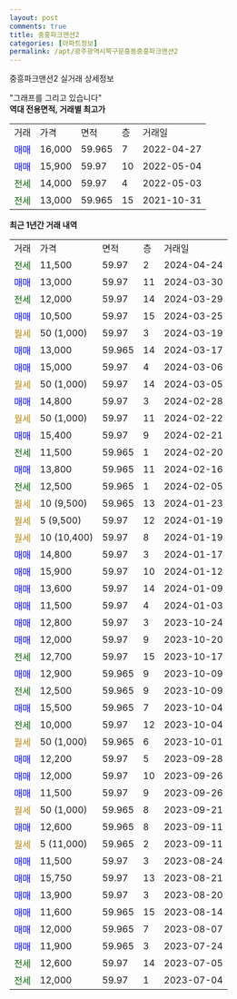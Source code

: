 ```yaml
---
layout: post
comments: true
title: 중흥파크맨션2
categories: [아파트정보]
permalink: /apt/광주광역시북구문흥동중흥파크맨션2
---
```


중흥파크맨션2 실거래 상세정보

<script type="text/javascript">
  google.charts.load('current', {'packages':['line', 'corechart']});
  google.charts.setOnLoadCallback(drawChart);

  function drawChart() {
    var data = new google.visualization.DataTable();
    data.addColumn('date', '거래일');
    data.addColumn('number', "매매");
    data.addColumn('number', "전세");
    data.addColumn('number', "전매");

    data.addRows([[new Date(Date.parse("2024-04-24")), null, 11500, null], [new Date(Date.parse("2024-03-30")), 13000, null, null], [new Date(Date.parse("2024-03-29")), null, 12000, null], [new Date(Date.parse("2024-03-25")), 10500, null, null], [new Date(Date.parse("2024-03-19")), null, null, null], [new Date(Date.parse("2024-03-17")), 13000, null, null], [new Date(Date.parse("2024-03-06")), 15000, null, null], [new Date(Date.parse("2024-03-05")), null, null, null], [new Date(Date.parse("2024-02-28")), 14800, null, null], [new Date(Date.parse("2024-02-22")), null, null, null], [new Date(Date.parse("2024-02-21")), 15400, null, null], [new Date(Date.parse("2024-02-20")), null, 11500, null], [new Date(Date.parse("2024-02-16")), 13800, null, null], [new Date(Date.parse("2024-02-05")), null, 12500, null], [new Date(Date.parse("2024-01-23")), null, null, null], [new Date(Date.parse("2024-01-19")), null, null, null], [new Date(Date.parse("2024-01-19")), null, null, null], [new Date(Date.parse("2024-01-17")), 14800, null, null], [new Date(Date.parse("2024-01-12")), 15900, null, null], [new Date(Date.parse("2024-01-09")), 13600, null, null], [new Date(Date.parse("2024-01-03")), 11500, null, null], [new Date(Date.parse("2023-10-24")), 12800, null, null], [new Date(Date.parse("2023-10-20")), 12000, null, null], [new Date(Date.parse("2023-10-17")), null, 12700, null], [new Date(Date.parse("2023-10-09")), 12900, null, null], [new Date(Date.parse("2023-10-09")), null, 12500, null], [new Date(Date.parse("2023-10-04")), 15500, null, null], [new Date(Date.parse("2023-10-04")), null, 10000, null], [new Date(Date.parse("2023-10-01")), null, null, null], [new Date(Date.parse("2023-09-28")), 12200, null, null], [new Date(Date.parse("2023-09-26")), 12000, null, null], [new Date(Date.parse("2023-09-26")), 11500, null, null], [new Date(Date.parse("2023-09-21")), null, null, null], [new Date(Date.parse("2023-09-11")), 12600, null, null], [new Date(Date.parse("2023-09-11")), null, null, null], [new Date(Date.parse("2023-08-24")), 11500, null, null], [new Date(Date.parse("2023-08-21")), 15750, null, null], [new Date(Date.parse("2023-08-20")), 13900, null, null], [new Date(Date.parse("2023-08-14")), 11600, null, null], [new Date(Date.parse("2023-08-07")), 12000, null, null], [new Date(Date.parse("2023-07-24")), 11900, null, null], [new Date(Date.parse("2023-07-05")), null, 12600, null], [new Date(Date.parse("2023-07-04")), null, 12000, null]]);

    var options = {
      hAxis: {
        format: 'yyyy/MM/dd'
      },    
      lineWidth: 0,
      pointsVisible: true,    
      title: '최근 1년간 유형별 실거래가 분포',
      legend: { position: 'bottom' }
    };

    var formatter = new google.visualization.NumberFormat({pattern:'###,###'} );
    formatter.format(data, 1);
    formatter.format(data, 2);
    
    setTimeout(function() {
        var chart = new google.visualization.LineChart(document.getElementById('columnchart_material'));
        chart.draw(data, (options));
        document.getElementById('loading').style.display = 'none';
    }, 200);
  }
</script>


<div id="loading" style="z-index:20; display: block; margin-left: 0px">"그래프를 그리고 있습니다"</div>
<div id="columnchart_material" style="width: 95%; margin-left: 0px; display: block"></div>
<!-- contents start -->
<b>역대 전용면적, 거래별 최고가</b>
<table class="sortable">
    <tr>
      <td>거래</td>
      <td>가격</td>
      <td>면적</td>
      <td>층</td>
      <td>거래일</td>
    </tr>
        <tr>
          <td><a style="color: blue">매매</a></td>
          <td>16,000</td>
          <td>59.965</td>
          <td>7</td>
          <td>2022-04-27</td>
        </tr>            <tr>
          <td><a style="color: blue">매매</a></td>
          <td>15,900</td>
          <td>59.97</td>
          <td>10</td>
          <td>2022-05-04</td>
        </tr>        
        <tr>
              <td><a style="color: darkgreen">전세</a></td>
              <td>14,000</td>
              <td>59.97</td>
              <td>4</td>
              <td>2022-05-03</td>
            </tr>            <tr>
              <td><a style="color: darkgreen">전세</a></td>
              <td>13,000</td>
              <td>59.965</td>
              <td>15</td>
              <td>2021-10-31</td>
            </tr>        
    
</table>

<b>최근 1년간 거래 내역</b>

<table class="sortable">
    <tr>
      <td>거래</td>
      <td>가격</td>
      <td>면적</td>
      <td>층</td>
      <td>거래일</td>
    </tr>
    <tr>
      <td><a style="color: darkgreen">전세</a></td>
      <td>11,500</td>
      <td>59.97</td>
      <td>2</td>
      <td>2024-04-24</td>
    </tr>          <tr>
      <td><a style="color: blue">매매</a></td>
      <td>13,000</td>
      <td>59.97</td>
      <td>11</td>
      <td>2024-03-30</td>
    </tr>          <tr>
      <td><a style="color: darkgreen">전세</a></td>
      <td>12,000</td>
      <td>59.97</td>
      <td>14</td>
      <td>2024-03-29</td>
    </tr>          <tr>
      <td><a style="color: blue">매매</a></td>
      <td>10,500</td>
      <td>59.97</td>
      <td>15</td>
      <td>2024-03-25</td>
    </tr>          <tr>
      <td><a style="color: darkgoldenrod">월세</a></td>
      <td>50 (1,000)</td>
      <td>59.97</td>
      <td>3</td>
      <td>2024-03-19</td>
    </tr>          <tr>
      <td><a style="color: blue">매매</a></td>
      <td>13,000</td>
      <td>59.965</td>
      <td>14</td>
      <td>2024-03-17</td>
    </tr>          <tr>
      <td><a style="color: blue">매매</a></td>
      <td>15,000</td>
      <td>59.97</td>
      <td>4</td>
      <td>2024-03-06</td>
    </tr>          <tr>
      <td><a style="color: darkgoldenrod">월세</a></td>
      <td>50 (1,000)</td>
      <td>59.97</td>
      <td>14</td>
      <td>2024-03-05</td>
    </tr>          <tr>
      <td><a style="color: blue">매매</a></td>
      <td>14,800</td>
      <td>59.97</td>
      <td>3</td>
      <td>2024-02-28</td>
    </tr>          <tr>
      <td><a style="color: darkgoldenrod">월세</a></td>
      <td>50 (1,000)</td>
      <td>59.97</td>
      <td>11</td>
      <td>2024-02-22</td>
    </tr>          <tr>
      <td><a style="color: blue">매매</a></td>
      <td>15,400</td>
      <td>59.97</td>
      <td>9</td>
      <td>2024-02-21</td>
    </tr>          <tr>
      <td><a style="color: darkgreen">전세</a></td>
      <td>11,500</td>
      <td>59.965</td>
      <td>1</td>
      <td>2024-02-20</td>
    </tr>          <tr>
      <td><a style="color: blue">매매</a></td>
      <td>13,800</td>
      <td>59.965</td>
      <td>11</td>
      <td>2024-02-16</td>
    </tr>          <tr>
      <td><a style="color: darkgreen">전세</a></td>
      <td>12,500</td>
      <td>59.965</td>
      <td>1</td>
      <td>2024-02-05</td>
    </tr>          <tr>
      <td><a style="color: darkgoldenrod">월세</a></td>
      <td>10 (9,500)</td>
      <td>59.965</td>
      <td>13</td>
      <td>2024-01-23</td>
    </tr>          <tr>
      <td><a style="color: darkgoldenrod">월세</a></td>
      <td>5 (9,500)</td>
      <td>59.97</td>
      <td>12</td>
      <td>2024-01-19</td>
    </tr>          <tr>
      <td><a style="color: darkgoldenrod">월세</a></td>
      <td>10 (10,400)</td>
      <td>59.97</td>
      <td>8</td>
      <td>2024-01-19</td>
    </tr>          <tr>
      <td><a style="color: blue">매매</a></td>
      <td>14,800</td>
      <td>59.97</td>
      <td>3</td>
      <td>2024-01-17</td>
    </tr>          <tr>
      <td><a style="color: blue">매매</a></td>
      <td>15,900</td>
      <td>59.97</td>
      <td>10</td>
      <td>2024-01-12</td>
    </tr>          <tr>
      <td><a style="color: blue">매매</a></td>
      <td>13,600</td>
      <td>59.97</td>
      <td>14</td>
      <td>2024-01-09</td>
    </tr>          <tr>
      <td><a style="color: blue">매매</a></td>
      <td>11,500</td>
      <td>59.97</td>
      <td>4</td>
      <td>2024-01-03</td>
    </tr>          <tr>
      <td><a style="color: blue">매매</a></td>
      <td>12,800</td>
      <td>59.97</td>
      <td>3</td>
      <td>2023-10-24</td>
    </tr>          <tr>
      <td><a style="color: blue">매매</a></td>
      <td>12,000</td>
      <td>59.97</td>
      <td>9</td>
      <td>2023-10-20</td>
    </tr>          <tr>
      <td><a style="color: darkgreen">전세</a></td>
      <td>12,700</td>
      <td>59.97</td>
      <td>15</td>
      <td>2023-10-17</td>
    </tr>          <tr>
      <td><a style="color: blue">매매</a></td>
      <td>12,900</td>
      <td>59.965</td>
      <td>9</td>
      <td>2023-10-09</td>
    </tr>          <tr>
      <td><a style="color: darkgreen">전세</a></td>
      <td>12,500</td>
      <td>59.965</td>
      <td>9</td>
      <td>2023-10-09</td>
    </tr>          <tr>
      <td><a style="color: blue">매매</a></td>
      <td>15,500</td>
      <td>59.965</td>
      <td>7</td>
      <td>2023-10-04</td>
    </tr>          <tr>
      <td><a style="color: darkgreen">전세</a></td>
      <td>10,000</td>
      <td>59.97</td>
      <td>12</td>
      <td>2023-10-04</td>
    </tr>          <tr>
      <td><a style="color: darkgoldenrod">월세</a></td>
      <td>50 (1,000)</td>
      <td>59.965</td>
      <td>6</td>
      <td>2023-10-01</td>
    </tr>          <tr>
      <td><a style="color: blue">매매</a></td>
      <td>12,200</td>
      <td>59.97</td>
      <td>5</td>
      <td>2023-09-28</td>
    </tr>          <tr>
      <td><a style="color: blue">매매</a></td>
      <td>12,000</td>
      <td>59.97</td>
      <td>10</td>
      <td>2023-09-26</td>
    </tr>          <tr>
      <td><a style="color: blue">매매</a></td>
      <td>11,500</td>
      <td>59.97</td>
      <td>9</td>
      <td>2023-09-26</td>
    </tr>          <tr>
      <td><a style="color: darkgoldenrod">월세</a></td>
      <td>50 (1,000)</td>
      <td>59.965</td>
      <td>8</td>
      <td>2023-09-21</td>
    </tr>          <tr>
      <td><a style="color: blue">매매</a></td>
      <td>12,600</td>
      <td>59.965</td>
      <td>8</td>
      <td>2023-09-11</td>
    </tr>          <tr>
      <td><a style="color: darkgoldenrod">월세</a></td>
      <td>5 (11,000)</td>
      <td>59.965</td>
      <td>2</td>
      <td>2023-09-11</td>
    </tr>          <tr>
      <td><a style="color: blue">매매</a></td>
      <td>11,500</td>
      <td>59.97</td>
      <td>3</td>
      <td>2023-08-24</td>
    </tr>          <tr>
      <td><a style="color: blue">매매</a></td>
      <td>15,750</td>
      <td>59.97</td>
      <td>13</td>
      <td>2023-08-21</td>
    </tr>          <tr>
      <td><a style="color: blue">매매</a></td>
      <td>13,900</td>
      <td>59.97</td>
      <td>3</td>
      <td>2023-08-20</td>
    </tr>          <tr>
      <td><a style="color: blue">매매</a></td>
      <td>11,600</td>
      <td>59.965</td>
      <td>15</td>
      <td>2023-08-14</td>
    </tr>          <tr>
      <td><a style="color: blue">매매</a></td>
      <td>12,000</td>
      <td>59.965</td>
      <td>7</td>
      <td>2023-08-07</td>
    </tr>          <tr>
      <td><a style="color: blue">매매</a></td>
      <td>11,900</td>
      <td>59.965</td>
      <td>3</td>
      <td>2023-07-24</td>
    </tr>          <tr>
      <td><a style="color: darkgreen">전세</a></td>
      <td>12,600</td>
      <td>59.97</td>
      <td>14</td>
      <td>2023-07-05</td>
    </tr>          <tr>
      <td><a style="color: darkgreen">전세</a></td>
      <td>12,000</td>
      <td>59.97</td>
      <td>1</td>
      <td>2023-07-04</td>
    </tr>      </table>
<!-- contents end -->    

